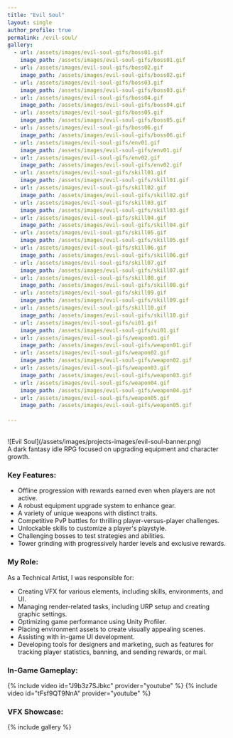```yaml
---
title: "Evil Soul"
layout: single
author_profile: true
permalink: /evil-soul/
gallery:
  - url: /assets/images/evil-soul-gifs/boss01.gif
    image_path: /assets/images/evil-soul-gifs/boss01.gif
  - url: /assets/images/evil-soul-gifs/boss02.gif
    image_path: /assets/images/evil-soul-gifs/boss02.gif
  - url: /assets/images/evil-soul-gifs/boss03.gif
    image_path: /assets/images/evil-soul-gifs/boss03.gif
  - url: /assets/images/evil-soul-gifs/boss04.gif
    image_path: /assets/images/evil-soul-gifs/boss04.gif
  - url: /assets/images/evil-soul-gifs/boss05.gif
    image_path: /assets/images/evil-soul-gifs/boss05.gif
  - url: /assets/images/evil-soul-gifs/boss06.gif
    image_path: /assets/images/evil-soul-gifs/boss06.gif
  - url: /assets/images/evil-soul-gifs/env01.gif
    image_path: /assets/images/evil-soul-gifs/env01.gif
  - url: /assets/images/evil-soul-gifs/env02.gif
    image_path: /assets/images/evil-soul-gifs/env02.gif
  - url: /assets/images/evil-soul-gifs/skill01.gif
    image_path: /assets/images/evil-soul-gifs/skill01.gif
  - url: /assets/images/evil-soul-gifs/skill02.gif
    image_path: /assets/images/evil-soul-gifs/skill02.gif
  - url: /assets/images/evil-soul-gifs/skill03.gif
    image_path: /assets/images/evil-soul-gifs/skill03.gif
  - url: /assets/images/evil-soul-gifs/skill04.gif
    image_path: /assets/images/evil-soul-gifs/skill04.gif
  - url: /assets/images/evil-soul-gifs/skill05.gif
    image_path: /assets/images/evil-soul-gifs/skill05.gif
  - url: /assets/images/evil-soul-gifs/skill06.gif
    image_path: /assets/images/evil-soul-gifs/skill06.gif
  - url: /assets/images/evil-soul-gifs/skill07.gif
    image_path: /assets/images/evil-soul-gifs/skill07.gif
  - url: /assets/images/evil-soul-gifs/skill08.gif
    image_path: /assets/images/evil-soul-gifs/skill08.gif
  - url: /assets/images/evil-soul-gifs/skill09.gif
    image_path: /assets/images/evil-soul-gifs/skill09.gif
  - url: /assets/images/evil-soul-gifs/skill10.gif
    image_path: /assets/images/evil-soul-gifs/skill10.gif
  - url: /assets/images/evil-soul-gifs/ui01.gif
    image_path: /assets/images/evil-soul-gifs/ui01.gif
  - url: /assets/images/evil-soul-gifs/weapon01.gif
    image_path: /assets/images/evil-soul-gifs/weapon01.gif
  - url: /assets/images/evil-soul-gifs/weapon02.gif
    image_path: /assets/images/evil-soul-gifs/weapon02.gif
  - url: /assets/images/evil-soul-gifs/weapon03.gif
    image_path: /assets/images/evil-soul-gifs/weapon03.gif
  - url: /assets/images/evil-soul-gifs/weapon04.gif
    image_path: /assets/images/evil-soul-gifs/weapon04.gif
  - url: /assets/images/evil-soul-gifs/weapon05.gif
    image_path: /assets/images/evil-soul-gifs/weapon05.gif

---
```

<br>
![Evil Soul](/assets/images/projects-images/evil-soul-banner.png)
<br>
A dark fantasy idle RPG focused on upgrading equipment and character growth.

### Key Features:
- Offline progression with rewards earned even when players are not active.
- A robust equipment upgrade system to enhance gear.
- A variety of unique weapons with distinct traits.
- Competitive PvP battles for thrilling player-versus-player challenges.
- Unlockable skills to customize a player's playstyle.
- Challenging bosses to test strategies and abilities.
- Tower grinding with progressively harder levels and exclusive rewards.

### My Role:
As a Technical Artist, I was responsible for:

- Creating VFX for various elements, including skills, environments, and UI.
- Managing render-related tasks, including URP setup and creating graphic settings.
- Optimizing game performance using Unity Profiler.
- Placing environment assets to create visually appealing scenes.
- Assisting with in-game UI development.
- Developing tools for designers and marketing, such as features for tracking player statistics, banning, and sending rewards, or mail.

### In-Game Gameplay:
{% include video id="J9b3z7SJbkc" provider="youtube" %}
{% include video id="tFsf9QT9NnA" provider="youtube" %}

### VFX Showcase:
{% include gallery %}
